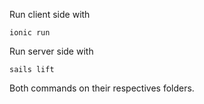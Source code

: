 Run client side with

    ionic run

Run server side with

    sails lift

Both commands on their respectives folders.